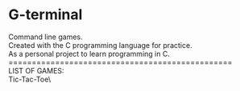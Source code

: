 # G-terminal
Command line games.\
Created with the C programming language for practice.\
As a personal project to learn programming in C.\
================================================\
LIST OF GAMES:\
Tic-Tac-Toe\
